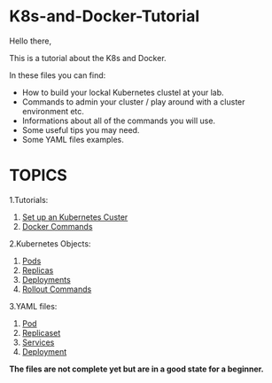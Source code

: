 # K8s-and-Docker-Tutorial

Hello there,

This is a tutorial about the K8s and Docker.

In these files you can find:

- How to build your lockal Kubernetes clustel at your lab.
- Commands to admin your cluster / play around with a cluster environment etc.
- Informations about all of the commands you will use.
- Some useful tips you may need.
- Some YAML files examples.

# TOPICS 
1.Tutorials: 
  1) [Set up an Kubernetes Custer](https://github.com/sifisKoen/K8s-and-Docker-Tutorials/blob/master/SetUpK8sLockalLab)
  2) [Docker Commands](https://github.com/sifisKoen/K8s-and-Docker-Tutorials/blob/master/DockerCommands)
  
2.Kubernetes Objects:
  1) [Pods](https://github.com/sifisKoen/K8s-and-Docker-Tutorials/blob/master/Pods)
  2) [Replicas](https://github.com/sifisKoen/K8s-and-Docker-Tutorials/blob/master/ReplicaAndReplicationController)
  3) [Deployments](https://github.com/sifisKoen/K8s-and-Docker-Tutorials/blob/master/Deployments)
  4) [Rollout Commands](https://github.com/sifisKoen/K8s-and-Docker-Tutorials/blob/master/RolloutCommands)

3.YAML files:
  1) [Pod](https://github.com/sifisKoen/K8s-and-Docker-Tutorials/blob/master/YAML%20Files/pod-definition.yml)
  2) [Replicaset](https://github.com/sifisKoen/K8s-and-Docker-Tutorials/blob/master/YAML%20Files/replicaset-definition.yml)
  3) [Services](https://github.com/sifisKoen/K8s-and-Docker-Tutorials/blob/master/YAML%20Files/service-definition.yml)
  4) [Deployment](https://github.com/sifisKoen/K8s-and-Docker-Tutorials/blob/master/YAML%20Files/deployment-definition.yml)
    
  
**The files are not complete yet but are in a good state for a beginner.**
